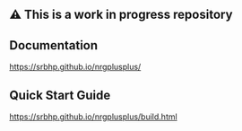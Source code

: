 ## ⚠ This is a work in progress repository


##  Documentation
https://srbhp.github.io/nrgplusplus/


## Quick Start Guide
https://srbhp.github.io/nrgplusplus/build.html
